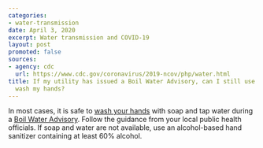```yaml
---
categories:
- water-transmission
date: April 3, 2020
excerpt: Water transmission and COVID-19
layout: post
promoted: false
sources:
- agency: cdc
  url: https://www.cdc.gov/coronavirus/2019-ncov/php/water.html
title: If my utility has issued a Boil Water Advisory, can I still use tap water to
  wash my hands?
---
```


In most cases, it is safe to [wash your hands](https://www.cdc.gov/handwashing/index.html) with soap and tap water during a [Boil Water Advisory](https://www.cdc.gov/healthywater/emergency/drinking/drinking-water-advisories/boil-water-advisory.html). Follow the guidance from your local public health officials. If soap and water are not available, use an alcohol-based hand sanitizer containing at least 60% alcohol.
